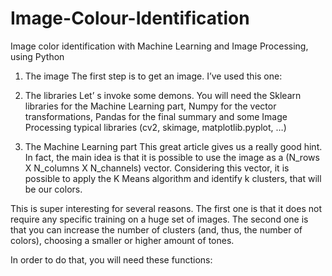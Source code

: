 # Image-Colour-Identification
Image color identification with Machine Learning and Image Processing, using Python




1. The image
The first step is to get an image. I’ve used this one:


2. The libraries
Let’ s invoke some demons. You will need the Sklearn libraries for the Machine Learning part, Numpy for the vector transformations, Pandas for the final summary and some Image Processing typical libraries (cv2, skimage, matplotlib.pyplot, …)



3. The Machine Learning part
This great article gives us a really good hint. In fact, the main idea is that it is possible to use the image as a (N_rows X N_columns X N_channels) vector. Considering this vector, it is possible to apply the K Means algorithm and identify k clusters, that will be our colors.

This is super interesting for several reasons. The first one is that it does not require any specific training on a huge set of images. The second one is that you can increase the number of clusters (and, thus, the number of colors), choosing a smaller or higher amount of tones.

In order to do that, you will need these functions:
